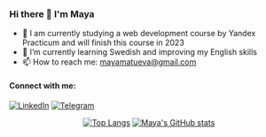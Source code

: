 ### Hi there 👋 I'm Maya

- 🔭 I am currently studying a web development course by Yandex Practicum and will finish this course in 2023
- 🌱 I’m currently learning Swedish and improving my English skills
- 📫 How to reach me: mayamatueva@gmail.com

#### Connect with me:
<a href="https://www.linkedin.com/in/mayamatueva/" target="_blank"><img src="https://img.shields.io/badge/linkedin-%230077B5.svg?style=for-the-badge&logo=linkedin&logoColor=white" alt="LinkedIn"/></a>
<a href="https://t.me/Bee_Maya" target="_blank"><img src="https://img.shields.io/badge/Telegram-2CA5E0?style=for-the-badge&logo=telegram&logoColor=white" alt="Telegram"/></a>

<p align="center">
<a href="https://github.com/maichonok/github-readme-stats" target="_blank"><img src="https://github-readme-stats.vercel.app/api/top-langs/?username=maichonok&layout=compact" alt="Top Langs"/></a>
<a href= "https://github.com/maichonok/github-readme-stats" target="_blank"><img src="https://github-readme-stats.vercel.app/api?username=maichonok" alt="Maya's GitHub stats"/></a>
<a href= "https://komarev.com/ghpvc/?username=maichonok" target="_blank"></a>
</p>

